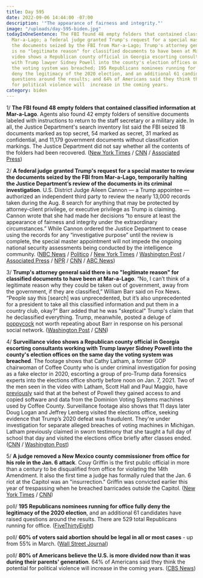 ```yaml
---
title: Day 595
date: 2022-09-06 14:44:00 -07:00
description: '"The appearance of fairness and integrity."'
image: "/uploads/day-595-biden.jpg"
todayInOneSentence: The FBI found 48 empty folders that contained classified information  at
  Mar-a-Lago; a federal judge granted Trump's request for a special master to review
  the documents seized by the FBI from Mar-a-Lago; Trump's attorney general said there
  is no "legitimate reason" for classified documents to have been at Mar-a-Lago; surveillance
  video shows a Republican county official in Georgia escorting consultants working
  with Trump lawyer Sidney Powell into the county's election offices on the same day
  the voting system was breached; 195 Republicans nominees running for office fully
  deny the legitimacy of the 2020 election, and an additional 61 candidates have raised
  questions around the results; and 64% of Americans said they think the potential
  for political violence will  increase in the coming years.
category: biden
---
```


1/ **The FBI found 48 empty folders that contained classified information  at Mar-a-Lago**. Agents also found 42 empty folders of sensitive documents labeled with instructions to return to the staff secretary or a military aide. In all, the Justice Department's search inventory list said the FBI seized 18 documents marked as top secret, 54 marked as secret, 31 marked as confidential, and 11,179 government documents without classification markings. The Justice Department did not say whether all the contents of the folders had been recovered. ([New York Times](https://www.nytimes.com/2022/09/02/us/politics/trump-fbi-folders-classified.html) / [CNN](https://www.cnn.com/2022/09/02/politics/judge-releases-full-detailed-inventory-from-the-mar-a-lago-search/index.html) / [Associated Press](https://apnews.com/article/donald-trump-mar-a-lago-government-and-politics-6bd103a8e418166b17a34d77e8d9102d))

2/ **A federal judge granted Trump's request for a special master to review the documents seized by the FBI from Mar-a-Lago, temporarily halting the Justice Department’s review of the documents in its criminal investigation**. U.S. District Judge Aileen Cannon — a Trump appointee — authorized an independent third party to review the nearly 13,000 records taken during the Aug. 8 search for anything that may be protected by attorney-client privilege, or executive privilege as Trump is claiming. Cannon wrote that she had made her decisions “to ensure at least the appearance of fairness and integrity under the extraordinary circumstances.” While Cannon ordered the Justice Department to cease using the records for any “investigative purpose” until the review is complete, the special master appointment will not impede the ongoing national security assessments being conducted by the intelligence community. ([NBC News](https://www.nbcnews.com/politics/judge-grants-trumps-request-special-master-rcna46321) / [Politico](https://www.politico.com/news/2022/09/05/special-master-mar-a-lago-documents-00054814) / [New York Times](https://www.nytimes.com/2022/09/05/us/politics/trump-special-master.html) / [Washington Post](https://www.washingtonpost.com/national-security/2022/09/05/trump-special-master-documents/) / [Associated Press](https://apnews.com/article/donald-trump-mar-a-lago-government-and-politics-bc980316f80f88620b92e5666f96251c) / [NPR](https://www.npr.org/2022/09/05/1120885510/doj-trump-special-master-judge) / [CNN](https://www.cnn.com/2022/09/05/politics/trump-special-master-mar-a-lago-ruling/index.html) / [ABC News](https://abcnews.go.com/Politics/judge-grants-donald-trumps-request-special-master-halts/story?id=89361883))

3/ **Trump's attorney general said there is no "legitimate reason" for classified documents to have been at Mar-a-Lago**. “No, I can’t think of a legitimate reason why they could be taken out of government, away from the government, if they are classified,” William Barr said on Fox News. “People say this \[search\] was unprecedented, but it’s also unprecedented for a president to take all this classified information and put them in a country club, okay?” Barr added that he was "skeptical" Trump's claim that he declassified everything. Trump, meanwhile, posted a deluge of [poppycock](https://www.axios.com/2022/09/03/donald-trump-bill-bar-mar-a-lago) not worth repeating about Barr in response on his personal social network. ([Washington Post](https://www.washingtonpost.com/politics/2022/09/02/trump-fbi-search-classified-documents-barr/) / [CNN](https://www.cnn.com/2022/09/02/politics/barr-trump-documents-fox/index.html))

4/ **Surveillance video shows a Republican county official in Georgia escorting consultants working with Trump lawyer Sidney Powell into the county's election offices on the same day the voting system was breached**. The footage shows that Cathy Latham, a former GOP chairwoman of Coffee County who is under criminal investigation for posing as a fake elector in 2020, escorting a group of pro-Trump data forensics experts into the elections office shortly before noon on Jan. 7, 2021. Two of the men seen in the video with Latham, Scott Hall and Paul Maggio, have [previously](https://whatthefuckjusthappenedtoday.com/2022/08/23/day-581/#3-elections-systems-data-obtained-by) said that at the behest of Powell they gained access to and copied software and data from the Dominion Voting Systems machines used by Coffee County. Surveillance footage also shows that 11 days later Doug Logan and Jeffrey Lenberg visited the elections office, seeking evidence that Trump’s 2020 defeat was fraudulent. They're under investigation for separate alleged breaches of voting machines in Michigan. Latham previously claimed in sworn testimony that she taught a full day of school that day and visited the elections office briefly after classes ended. ([CNN](https://www.cnn.com/2022/09/06/politics/surveillance-video-voting-machine-breach-coffee-county-georgia/index.html) / [Washington Post](https://www.washingtonpost.com/investigations/2022/09/06/coffee-county-georgia-breach-logan/))

5/ **A judge removed a New Mexico county commissioner from office for his role in the Jan. 6 attack**. Couy Griffin is the first public official in more than a century to be disqualified from office for violating the 14th Amendment. It also the first time a judge has formally ruled that the Jan. 6 riot at the Capitol was an "insurrection." Griffin was convicted earlier this year of trespassing when he breached barricades outside the Capitol. ([New York Times](https://www.nytimes.com/2022/09/06/us/politics/jan-6-griffin-insurrection.html) / [CNN](https://www.cnn.com/2022/09/06/politics/couy-griffin-new-mexico-january-6/index.html))

poll/ **195 Republicans nominees running for office fully deny the legitimacy of the 2020 election**, and an additional 61 candidates have raised questions around the results. There are 529 total Republicans running for office. ([FiveThirtyEight](https://projects.fivethirtyeight.com/republicans-trump-election-fraud/))

poll/ **60% of voters said abortion should be legal in all or most cases** - up from 55% in March. ([Wall Street Journal](https://www.wsj.com/articles/support-for-legalized-abortion-grows-since-dobbs-ruling-wsj-poll-shows-11662210020?mod=djemalertNEWS))

poll/ **80% of Americans believe the U.S. is more divided now than it was during their parents' generation**. 64% of Americans said they think the potential for political violence will  increase in the coming years. ([CBS News](https://www.cbsnews.com/news/political-violence-opinion-poll-2022-09-05/))